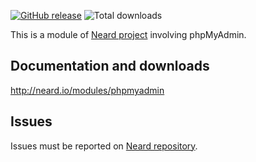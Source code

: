 [![GitHub release](https://img.shields.io/github/release/crazy-max/neard-app-phpmyadmin.svg?style=flat-square)](https://github.com/crazy-max/neard-app-phpmyadmin/releases/latest)
![Total downloads](https://img.shields.io/github/downloads/crazy-max/neard-app-phpmyadmin/total.svg?style=flat-square)

This is a module of [Neard project](https://github.com/crazy-max/neard) involving phpMyAdmin.

## Documentation and downloads

http://neard.io/modules/phpmyadmin

## Issues

Issues must be reported on [Neard repository](https://github.com/crazy-max/neard/issues).
